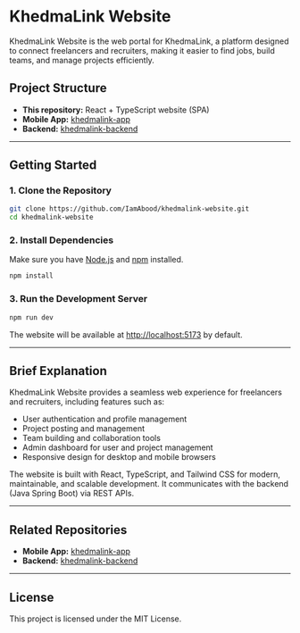 # KhedmaLink Website

KhedmaLink Website is the web portal for KhedmaLink, a platform designed to connect freelancers and recruiters, making it easier to find jobs, build teams, and manage projects efficiently.

## Project Structure

- **This repository:** React + TypeScript website (SPA)
- **Mobile App:** [khedmalink-app](https://github.com/IamAbood/khedmalink-app)
- **Backend:** [khedmalink-backend](https://github.com/IamAbood/khedmalink-backend)

---

## Getting Started

### 1. Clone the Repository

```bash
git clone https://github.com/IamAbood/khedmalink-website.git
cd khedmalink-website
```

### 2. Install Dependencies

Make sure you have [Node.js](https://nodejs.org/) and [npm](https://www.npmjs.com/) installed.

```bash
npm install
```

### 3. Run the Development Server

```bash
npm run dev
```

The website will be available at [http://localhost:5173](http://localhost:5173) by default.

---

## Brief Explanation

KhedmaLink Website provides a seamless web experience for freelancers and recruiters, including features such as:

- User authentication and profile management
- Project posting and management
- Team building and collaboration tools
- Admin dashboard for user and project management
- Responsive design for desktop and mobile browsers

The website is built with React, TypeScript, and Tailwind CSS for modern, maintainable, and scalable development. It communicates with the backend (Java Spring Boot) via REST APIs.

---

## Related Repositories

- **Mobile App:** [khedmalink-app](https://github.com/IamAbood/khedmalink-app)
- **Backend:** [khedmalink-backend](https://github.com/IamAbood/khedmalink-backend)

---

## License

This project is licensed under the MIT License. 